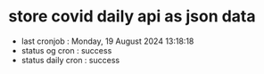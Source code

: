 # store covid daily api as json data

- last cronjob : Monday, 19 August 2024 13:18:18
- status og cron : success
- status daily cron : success
      
      